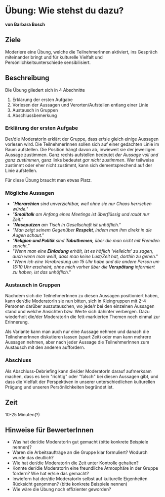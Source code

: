 
# Übung: Wie stehst du dazu?

**von Barbara Bosch**

## Ziele

Moderiere eine Übung, welche die TeilnehmerInnen aktiviert, ins Gespräch miteinander bringt und für kulturelle Vielfalt und Persönlichkeitsunterschiede sensibilisiert.


## Beschreibung 

Die Übung gliedert sich in 4 Abschnitte

1. Erklärung der ersten Aufgabe
2. Vorlesen der Aussagen und Verorten/Aufstellen entlang einer Linie
3. Austausch in Gruppen
4. Abschlussbemerkung

### Erklärung der ersten Aufgabe

Der/die ModeratorIn erklärt der Gruppe, dass er/sie gleich einige Aussagen vorlesen wird. Die TeilnehmerInnen sollen sich auf einer gedachten Linie im Raum aufstellen. Die Position hängt davon ab, inwieweit sie der jeweiligen Aussage zustimmen. Ganz rechts aufstellen bedeutet *der Aussage voll und ganz zustimmen*, ganz links bedeutet *gar nicht zustimmen*. Wer teilweise zustimmt oder eher nicht zustimmt, kann sich dementsprechend auf der Linie aufstellen.

Für diese Übung braucht man etwas Platz.

### Mögliche Aussagen

* *"**Hierarchien** sind unverzichtbar, weil ohne sie nur Chaos herrschen würde."*
* *"**Smalltalk** am Anfang eines Meetings ist überflüssig und raubt nur Zeit."*
* *"**Naseputzen** am Tisch in Gesellschaft ist unhöflich."*
* *"Man zeigt seinem Gegenüber **Respekt**, indem man ihm direkt in die Augen schaut."*
* *"**Religion und Politik** sind **Tabuthemen**, über die man nicht mit Fremden spricht."*
* *"Wenn man eine **Einladung** erhält, ist es höflich 'vielleicht' zu sagen, auch wenn man weiß, dass man keine Lust/Zeit hat, dorthin zu gehen."*
* *"Wenn ich eine Verabredung um 15 Uhr habe und die andere Person um 15:10 Uhr erscheint, ohne mich vorher über die **Verspätung** informiert zu haben, ist das unhöflich."*

### Austausch in Gruppen

Nachdem sich die TeilnehmerInnen zu diesen Aussagen positioniert haben, kann der/die ModeratorIn sie nun bitten, sich in Kleingruppen mit 2-4 Personen darüber auszutauschen, wo jede/r bei den einzelnen Aussagen stand und welche Ansichten bzw. Werte sich dahinter verbergen. Dazu wiederholt die/der ModeratorIn die fett-markierten Themen noch einmal zur Erinnerung.

Als Variante kann man auch nur eine Aussage nehmen und danach die TeilnehmerInnen diskutieren lassen (spart Zeit) oder man kann mehrere Aussagen nehmen, aber nach jeder Aussage die TeilnehmerInnen zum Austausch mit den anderen auffordern.

### Abschluss

Als Abschluss-Debriefing kann die/der ModeratorIn darauf aufmerksam machen, dass es kein "richtig" oder "falsch" bei diesen Aussagen gibt, und dass die Vielfalt der Perspektiven in unserer unterschiedlichen kulturellen Prägung und unseren Persönlichkeiten begründet ist.

## Zeit

10-25 Minuten(?)

## Hinweise für BewerterInnen

* Was hat der/die ModeratorIn gut gemacht (bitte konkrete Beispiele nennen)?
* Waren die Arbeitsaufträge an die Gruppe klar formuliert? Wodurch wurde das deutlich?
* Wie hat der/die ModeratorIn die Zeit unter Kontrolle gehalten?
* Konnte der/die ModeratorIn eine freundliche Atmosphäre in der Gruppe fördern? Wie hat er/sie das gemacht?
* Inwiefern hat der/die ModeratorIn selbst auf kulturelle Eigenheiten Rücksicht genommen? (bitte konkrete Beispiele nennen)
* Wie wäre die Übung noch effizienter geworden?
